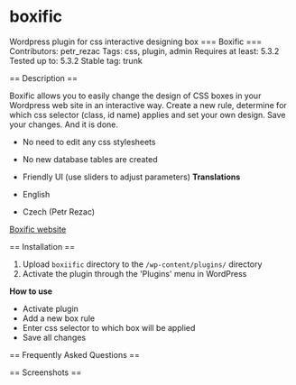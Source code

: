 # boxific
Wordpress plugin for css interactive designing box
=== Boxific ===
Contributors: petr_rezac
Tags: css, plugin, admin
Requires at least: 5.3.2
Tested up to: 5.3.2
Stable tag: trunk

== Description ==

Boxific allows you to easily change the design of CSS boxes in your Wordpress web site in an interactive way.
Create a new rule, determine for which css selector (class, id name) applies and set your own design. Save your changes. And it is done.

* No need to edit any css stylesheets
* No new database tables are created
* Friendly UI (use sliders to adjust parameters)
**Translations**

* English
* Czech (Petr Rezac)

[Boxific website](https://github.com/prezac/boxific/ "Boxific official website")

== Installation ==

1. Upload `boxiific` directory to the `/wp-content/plugins/` directory
1. Activate the plugin through the 'Plugins' menu in WordPress

**How to use**
* Activate plugin
* Add a new box rule
* Enter css selector to which box will be applied
* Save all changes

== Frequently Asked Questions ==

== Screenshots ==
